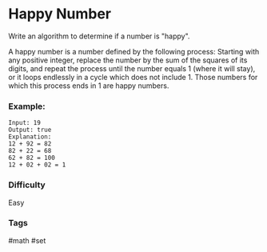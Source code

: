 # Happy Number

Write an algorithm to determine if a number is "happy".

A happy number is a number defined by the following process: Starting with
any positive integer, replace the number by the sum of the squares of its
digits, and repeat the process until the number equals 1 (where it will
stay), or it loops endlessly in a cycle which does not include 1. Those
numbers for which this process ends in 1 are happy numbers.

### Example:

```
Input: 19
Output: true
Explanation:
12 + 92 = 82
82 + 22 = 68
62 + 82 = 100
12 + 02 + 02 = 1
```

### Difficulty

Easy

### Tags

#math #set
